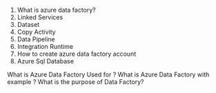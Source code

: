 1. What is azure data factory?
2. Linked Services
3. Dataset
4. Copy Activity
5. Data Pipeline
6. Integration Runtime
7. How to create azure data factory account
8. Azure Sql Database

What is Azure Data Factory Used for ?
What is Azure Data Factory with example ?
What is the purpose of Data Factory?

